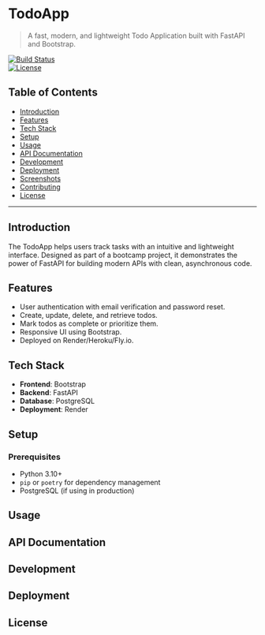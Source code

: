 # TodoApp

> A fast, modern, and lightweight Todo Application built with FastAPI and Bootstrap.

[![Build Status](https://img.shields.io/travis/username/todoapp)](https://travis-ci.org/username/todoapp)  
[![License](https://img.shields.io/github/license/username/todoapp)](LICENSE)

## Table of Contents

- [Introduction](#introduction)
- [Features](#features)
- [Tech Stack](#tech-stack)
- [Setup](#setup)
- [Usage](#usage)
- [API Documentation](#api-documentation)
- [Development](#development)
- [Deployment](#deployment)
- [Screenshots](#screenshots)
- [Contributing](#contributing)
- [License](#license)

---

## Introduction

The TodoApp helps users track tasks with an intuitive and lightweight interface. Designed as part of a bootcamp project, it demonstrates the power of FastAPI for building modern APIs with clean, asynchronous code.

## Features

- User authentication with email verification and password reset.
- Create, update, delete, and retrieve todos.
- Mark todos as complete or prioritize them.
- Responsive UI using Bootstrap.
- Deployed on Render/Heroku/Fly.io.

## Tech Stack

- **Frontend**: Bootstrap
- **Backend**: FastAPI
- **Database**: PostgreSQL
- **Deployment**: Render

## Setup

### Prerequisites

- Python 3.10+
- `pip` or `poetry` for dependency management
- PostgreSQL (if using in production)

## Usage

## API Documentation

## Development

## Deployment

## License
